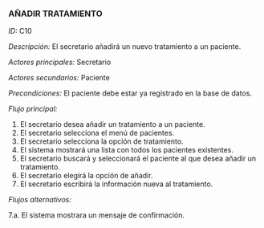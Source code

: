 ### **AÑADIR TRATAMIENTO**
*ID:* C10	

*Descripción:* El secretario añadirá un nuevo tratamiento a un paciente.

*Actores principales:* Secretario       

*Actores secundarios:* Paciente

*Precondiciones:*
El paciente debe estar ya registrado en la base de datos.

*Flujo principal:*
1. El secretario desea añadir un tratamiento a un paciente.
2. El secretario selecciona el menú de pacientes.
3. El secretario selecciona la opción de tratamiento.
4. El sistema mostrará una lista con todos los pacientes existentes.
5. El secretario buscará y seleccionará el paciente al que desea añadir un tratamiento.
6. El secretario elegirá la opción de añadir.
7. El secretario escribirá la información nueva al tratamiento.

*Flujos alternativos:*

7.a. El sistema mostrara un mensaje de confirmación.
